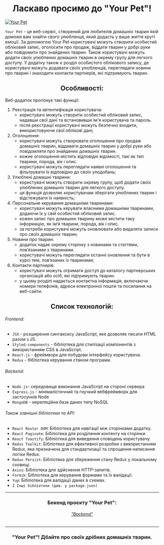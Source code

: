 # <div align=center>Ласкаво просимо до "Your Pet"! </div>

[![Your Pet](images/YorPet.gif)](https://nmarkhotsky.github.io/your-pet-project-front/)

`Your Pet` - це веб-сервіс, створений для любителів домашніх тварин якій доможе вам знайти свого улюбленця, який додасть у ваше життя круті емоції. За допомогою Your Pet користувачі можуть створити особистий обліковий запис, оголосити про продаж, віддати тварин у добрі руки або повідомити про знайдених тварин. Також користувачі можуть додати своїх улюблених домашніх тварин в окрему групу для легкого доступу. У додатку також є розділ особистого облікового запису, де користувачі можуть додавати своїх улюбленців, переглядати новини про тварин і знаходити контакти партнерів, які підтримують тварин.

## <div align=center>Особливості:</div>

Веб-додаток пропонує такі функції:

1. Реєстрація та автентифікація користувача:
   - користувачі можуть створити особистий обліковий запис, надавши свої дані та встановивши ім'я користувача та пароль.
   - після реєстрації користувачі можуть безпечно входити, використовуючи свої облікові дані;
2. Оголошення:
   - користувачі можуть створювати оголошення про продаж домашніх тварин, віддавати домашніх тварин у добрі руки або повідомляти про знайдених домашніх тварин.
   - кожне оголошення містить відповідні відомості, такі як тип тварини, порода, вік і опис.
   - користувачі можуть переглядати наявні оголошення та фільтрувати їх відповідно до своїх уподобань;
3. Улюблені домашні тварини:
   - користувачі можуть створити окрему групу, щоб додати своїх улюблених домашніх тварин для легкого доступу.
   - ця функція дозволяє користувачам зберігати улюблених тварин і відстежувати їх наявність;
4. Персональне керування домашніми тваринами:
   - користувачі можуть керувати власними домашніми тваринами, додаючи їх у свій особистий обліковий запис.
   - кожен запис про домашню тварину може містити таку інформацію, як ім’я тварини, порода, вік і опис.
   - за потреби користувачі можуть оновлювати або видаляти записи про своїх домашніх тварин;
5. Новини про тварин:
   - додаток надає окрему сторінку з новинами та статтями, пов’язаними з тваринами.
   - користувачі можуть переглядати останні оновлення та бути в курсі тем, пов’язаних із тваринами;
6. Контакти партнерів:
   - користувачі можуть отримати доступ до каталогу партнерських організацій або осіб, які підтримують тварин.
   - у цьому розділі надається контактна інформація, включаючи номери телефонів, адреси електронної пошти та посилання на веб-сайти.

## <div align=center>Список технологій:</div>

###### Frontend:

- `JSX` - розширення синтаксису JavaScript, яке дозволяє писати HTML разом з JS.
- `Styled-components` - бібліотека для стилізації компонентів з використанням CSS в JavaScript.
- `React.js` - фреймворк для побудови інтерфейсу користувача.
- `Redux` - бібліотека керування станом програми.

###### Backend:

- `Node.js`- середовище виконання JavaScript на стороні сервера
- `Express.js` - мінімалістичний та гнучкий вебфреймворк для застосунків Node
- `MongoDB` - нереляційна база даних типу NoSQL

###### Також зовнішні бібліотеки та API:

- `React Router DOM`: Бібліотека для навігації між сторінками додатку.
- `React Paginate`: Бібліотека для розділення контенту на сторінки.
- `React Toastify`: Бібліотека для виведення сповіщень користувачу.
- `Redux Toolkit`: Бібліотека для ефективної розробки з використанням Redux, яка призначена для стандартизації та спрощення написання логіки Redux.
- `Redux Persist`: Бібліотека для збереження стану Redux у локальному сховищі.
- `Axios`: Бібліотека для здійснення HTTP-запитів.
- `Formik`: Бібліотека для керування формами та їх валідації.
- `Yup`: Бібліотека для валідації даних в схемах.
- `І Інші бібліотеки (див. у package.json)`

---

### <div align=center>Бекенд проєкту "Your Pet":</div>

###### <div align=center>["Backend"](https://github.com/PavelPereverzev1/yourPets-project-backend)</div>

---

### <div align=center>"Your Pet"! Дбайте про своїх дрібних домашніх тварин. </div>
